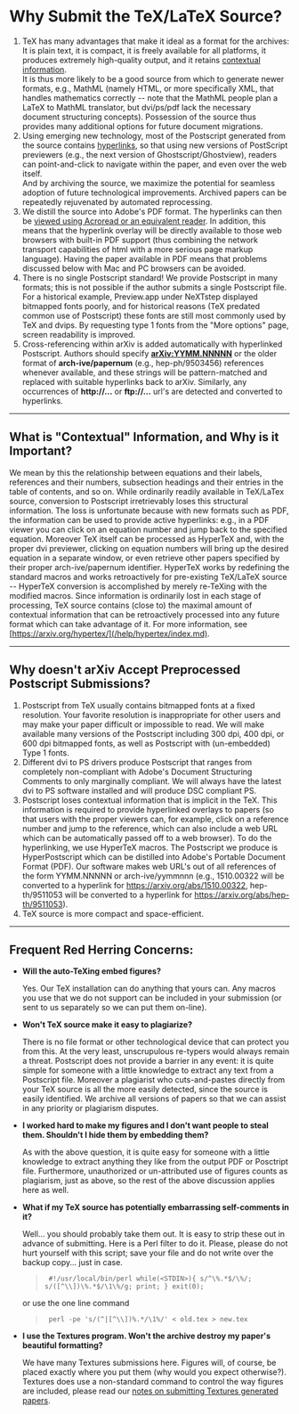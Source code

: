 # Why Submit the TeX/LaTeX Source?

1.  TeX has many advantages that make it ideal as a format for the
    archives: It is plain text, it is compact, it is freely available
    for all platforms, it produces extremely high-quality output, and it
    retains [contextual information](#contextual).  
    It is thus more likely to be a good source from which to generate
    newer formats, e.g., MathML (namely HTML, or more specifically XML,
    that handles mathematics correctly -- note that the MathML people
    plan a LaTeX to MathML translator, but dvi/ps/pdf lack the necessary
    document structuring concepts). Possession of the source thus
    provides many additional options for future document migrations.
2.  Using emerging new technology, most of the Postscript generated from
    the source contains [hyperlinks](/help/hypertex/index.md), so that using new
    versions of PostScript previewers (e.g., the next version of
    Ghostscript/Ghostview), readers can point-and-click to navigate
    within the paper, and even over the web itself.  
    And by archiving the source, we maximize the potential for seamless
    adoption of future technological improvements. Archived papers can
    be repeatedly rejuvenated by automated reprocessing.
3.  We distill the source into Adobe's PDF format. The hyperlinks can
    then be [viewed using Acroread or an equivalent reader](/help/pdf.md).
    In addition, this means that the hyperlink overlay will be directly
    available to those web browsers with built-in PDF support (thus
    combining the network transport capabilities of html with a more
    serious page markup language). Having the paper available in PDF
    means that problems discussed below with Mac and PC browsers can be
    avoided.
4.  There is no single Postscript standard\! We provide Postscript in
    many formats; this is not possible if the author submits a single
    Postscript file. For a historical example, Preview.app under
    NeXTstep displayed bitmapped fonts poorly, and for historical
    reasons (TeX predated common use of Postscript) these fonts are
    still most commonly used by TeX and dvips. By requesting type 1
    fonts from the "More options" page, screen readability is improved.
5.  Cross-referencing within arXiv is added automatically with
    hyperlinked Postscript. Authors should specify
    [**arXiv:YYMM.NNNNN**](/help/arxiv_identifier.md) or the older format
    of **arch-ive/papernum** (e.g., hep-ph/9503456) references whenever
    available, and these strings will be pattern-matched and replaced
    with suitable hyperlinks back to arXiv. Similarly, any occurrences
    of **http://...** or **ftp://...** url's are detected and converted
    to hyperlinks.

-----

<span id="contextual"></span>

## What is "Contextual" Information, and Why is it Important?

We mean by this the relationship between equations and their labels,
references and their numbers, subsection headings and their entries in
the table of contents, and so on. While ordinarily readily available in
TeX/LaTex source, conversion to Postscript irretrievably loses this
structural information. The loss is unfortunate because with new formats
such as PDF, the information can be used to provide active hyperlinks:
e.g., in a PDF viewer you can click on an equation number and jump back
to the specified equation. Moreover TeX itself can be processed as
HyperTeX and, with the proper dvi previewer, clicking on equation
numbers will bring up the desired equation in a separate window, or even
retrieve other papers specified by their proper arch-ive/papernum
identifier. HyperTeX works by redefining the standard macros and works
retroactively for pre-existing TeX/LaTeX source -- HyperTeX conversion
is accomplished by merely re-TeXing with the modified macros. Since
information is ordinarily lost in each stage of processing, TeX source
contains (close to) the maximal amount of contextual information that
can be retroactively processed into any future format which can take
advantage of it. For more information, see
[https://arxiv.org/hypertex/](/help/hypertex/index.md).

-----

## Why doesn't arXiv Accept Preprocessed Postscript Submissions?

1.  Postscript from TeX usually contains bitmapped fonts at a fixed
    resolution. Your favorite resolution is inappropriate for other
    users and may make your paper difficult or impossible to read. We
    will make available many versions of the Postscript including 300
    dpi, 400 dpi, or 600 dpi bitmapped fonts, as well as Postscript with
    (un-embedded) Type 1 fonts.
2.  Different dvi to PS drivers produce Postscript that ranges from
    completely non-compliant with Adobe's Document Structuring Comments
    to only marginally compliant. We will always have the latest dvi to
    PS software installed and will produce DSC compliant PS.
3.  Postscript loses contextual information that is implicit in the TeX.
    This information is required to provide hyperlinked overlays to
    papers (so that users with the proper viewers can, for example,
    click on a reference number and jump to the reference, which can
    also include a web URL which can be automatically passed off to a
    web browser). To do the hyperlinking, we use HyperTeX macros. The
    Postscript we produce is HyperPostscript which can be distilled into
    Adobe's Portable Document Format (PDF). Our software makes web URL's
    out of all references of the form YYMM.NNNNN or arch-ive/yymmnnn
    (e.g., 1510.00322 will be converted to a hyperlink for
    https://arxiv.org/abs/1510.00322, hep-th/9511053 will be converted
    to a hyperlink for https://arxiv.org/abs/hep-th/9511053).
4.  TeX source is more compact and space-efficient.

-----

## Frequent Red Herring Concerns:

  - **Will the auto-TeXing embed figures?**
    
    Yes. Our TeX installation can do anything that yours can. Any macros
    you use that we do not support can be included in your submission
    (or sent to us separately so we can put them on-line).

  - **Won't TeX source make it easy to plagiarize?**
    
    There is no file format or other technological device that can
    protect you from this. At the very least, unscrupulous re-typers
    would always remain a threat. Postscript does not provide a barrier
    in any event: it is quite simple for someone with a little knowledge
    to extract any text from a Postscript file. Moreover a plagiarist
    who cuts-and-pastes directly from your TeX source is all the more
    easily detected, since the source is easily identified. We archive
    all versions of papers so that we can assist in any priority or
    plagiarism disputes.

  - **I worked hard to make my figures and I don't want people to steal
    them. Shouldn't I hide them by embedding them?**
    
    As with the above question, it is quite easy for someone with a
    little knowledge to extract anything they like from the output PDF
    or Posctript file. Furthermore, unauthorized or un-attributed use of
    figures counts as plagiarism, just as above, so the rest of the
    above discussion applies here as well.

  - **What if my TeX source has potentially embarrassing self-comments
    in it?**
    
    Well... you should probably take them out. It is easy to strip these
    out in advance of submitting. Here is a Perl filter to do it.
    Please, please do not hurt yourself with this script; save your file
    and do not write over the backup copy... just in case.
    
    > ` #!/usr/local/bin/perl while(<STDIN>){ s/^\%.*$/\%/;
    > s/([^\\])\%.*$/\1\%/g; print; } exit(0);`
    
    or use the one line command
    
    > ` perl -pe 's/(^|[^\\])%.*/\1%/' < old.tex > new.tex`

  - **I use the Textures program. Won't the archive destroy my paper's
    beautiful formatting?**
    
    We have many Textures submissions here. Figures will, of course, be
    placed exactly where you put them (why would you expect otherwise?).
    Textures does use a non-standard command to control the way figures
    are included, please read our [notes on submitting Textures
    generated papers](/help/faq/textures.md).
